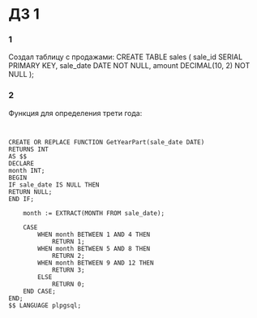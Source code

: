 # ДЗ 1
### 1
Создал таблицу с продажами:
   CREATE TABLE sales (
   sale_id SERIAL PRIMARY KEY,
   sale_date DATE NOT NULL,
   amount DECIMAL(10, 2) NOT NULL
   );

### 2
Функция для определения трети года:
```postgresql


CREATE OR REPLACE FUNCTION GetYearPart(sale_date DATE)
RETURNS INT
AS $$
DECLARE
month INT;
BEGIN
IF sale_date IS NULL THEN
RETURN NULL;
END IF;

    month := EXTRACT(MONTH FROM sale_date);

    CASE
        WHEN month BETWEEN 1 AND 4 THEN
            RETURN 1;
        WHEN month BETWEEN 5 AND 8 THEN
            RETURN 2;
        WHEN month BETWEEN 9 AND 12 THEN
            RETURN 3;
        ELSE
            RETURN 0;
    END CASE;
END;
$$ LANGUAGE plpgsql;
```